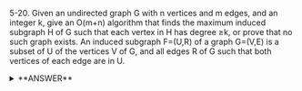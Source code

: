 ﻿5-20. Given an undirected graph G with n vertices and m edges, and an integer k, give an O(m+n) algorithm that finds the maximum induced subgraph H of G such that each vertex in H has degree ≥k, or prove that no such graph exists. An induced subgraph F=(U,R) of a graph G=(V,E) is a subset of U of the vertices V of G, and all edges R of G such that both vertices of each edge are in U.


<details>
<summary>**ANSWER**</summary>
  <p>

Summary

- Do a DFS and for each vertex, keep a count of the number of edges of each vertex in a dictionary. 
- Increment count when you visit the vertex and increment count when you visit one of its neighbors. 
- Then you go through dictionary and for each vertex in the dictionary you insert into a hashset.
- Then you iterate the hashset and for each vertext you find if a neighbor in that vertex is also in the hashset.


*Answer via source*: https://stackoverflow.com/questions/10205191/graph-how-to-find-maximum-induced-subgraph-h-of-g-such-that-each-vertex-in-h-h

- This is a k-core problem. 
- Evaluate the degrees of all vertices O(m);
- Go through vertices with degree < k. When you find such a vertext delete it from the graph and update the degrees of the neighbors (also deleting neighbors  whose- degrees drop below k).
- You need to look at each vertex at least once O(n) and update degrees at most once for each edge O(m).
- The remaining connected components are k-cores. 
- Find the biggest one by evaluating their sizes.

  </p>
</details>


